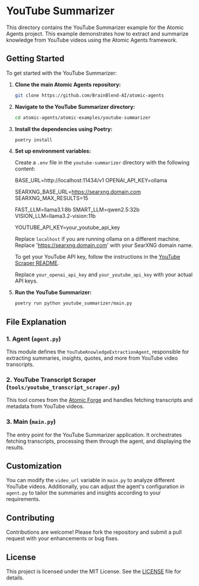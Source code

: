 # YouTube Summarizer

This directory contains the YouTube Summarizer example for the Atomic Agents project. This example demonstrates how to extract and summarize knowledge from YouTube videos using the Atomic Agents framework.

## Getting Started

To get started with the YouTube Summarizer:

1. **Clone the main Atomic Agents repository:**
   ```bash
   git clone https://github.com/BrainBlend-AI/atomic-agents
   ```

2. **Navigate to the YouTube Summarizer directory:**
   ```bash
   cd atomic-agents/atomic-examples/youtube-summarizer
   ```

3. **Install the dependencies using Poetry:**
   ```bash
   poetry install
   ```

4. **Set up environment variables:**

   Create a `.env` file in the `youtube-summarizer` directory with the following content:

   BASE_URL=http://localhost:11434/v1
   OPENAI_API_KEY=ollama

   SEARXNG_BASE_URL=https://searxng.domain.com
   SEARXNG_MAX_RESULTS=15

   FAST_LLM=llama3.1:8b
   SMART_LLM=qwen2.5:32b
   VISION_LLM=llama3.2-vision:11b

   YOUTUBE_API_KEY=your_youtube_api_key


   Replace `localhost` if you are running ollama on a different machine.
   Replace 'https://searxng.domain.com' with your SearXNG domain name.


   To get your YouTube API key, follow the instructions in the [YouTube Scraper README](/atomic-forge/tools/youtube_transcript_scraper/README.md).

   Replace `your_openai_api_key` and `your_youtube_api_key` with your actual API keys.

5. **Run the YouTube Summarizer:**
   ```bash
   poetry run python youtube_summarizer/main.py
   ```

## File Explanation

### 1. Agent (`agent.py`)

This module defines the `YouTubeKnowledgeExtractionAgent`, responsible for extracting summaries, insights, quotes, and more from YouTube video transcripts.


### 2. YouTube Transcript Scraper (`tools/youtube_transcript_scraper.py`)

This tool comes from the [Atomic Forge](/atomic-forge/README.md) and handles fetching transcripts and metadata from YouTube videos.

### 3. Main (`main.py`)

The entry point for the YouTube Summarizer application. It orchestrates fetching transcripts, processing them through the agent, and displaying the results.

## Customization

You can modify the `video_url` variable in `main.py` to analyze different YouTube videos. Additionally, you can adjust the agent's configuration in `agent.py` to tailor the summaries and insights according to your requirements.

## Contributing

Contributions are welcome! Please fork the repository and submit a pull request with your enhancements or bug fixes.

## License

This project is licensed under the MIT License. See the [LICENSE](../../LICENSE) file for details.
